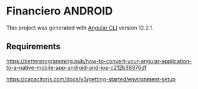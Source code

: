 # Financiero ANDROID

This project was generated with [Angular CLI](https://github.com/angular/angular-cli) version 12.2.1.

## Requirements

https://betterprogramming.pub/how-to-convert-your-angular-application-to-a-native-mobile-app-android-and-ios-c212b38976df

https://capacitorjs.com/docs/v3/getting-started/environment-setup
